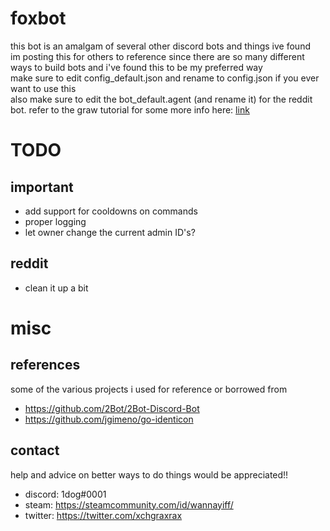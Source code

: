 # foxbot
this bot is an amalgam of several other discord bots and things ive found  
im posting this for others to reference since there are so many different ways to build bots and i've found this to be my preferred way  
make sure to edit config_default.json and rename to config.json if you ever want to use this  
also make sure to edit the bot_default.agent (and rename it) for the reddit bot. refer to the graw tutorial for some more info here: [link](https://turnage.gitbooks.io/graw/content/chapter1.html)

# TODO
## important
* add support for cooldowns on commands
* proper logging
* let owner change the current admin ID's?  

## reddit
* clean it up a bit

# misc  
## references
some of the various projects i used for reference or borrowed from
* https://github.com/2Bot/2Bot-Discord-Bot
* https://github.com/jgimeno/go-identicon

## contact
help and advice on better ways to do things would be appreciated!!
* discord: 1dog#0001
* steam: https://steamcommunity.com/id/wannayiff/
* twitter: https://twitter.com/xchgraxrax